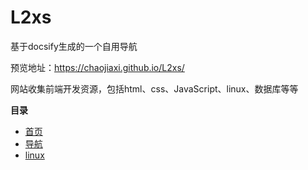 <!--
 * @Author: llxs
 * @Date: 2022-02-22 09:38:40
 * @LastEditors: llxs
 * @LastEditTime: 2022-02-22 09:39:26
 * @Description: 
 * @custom_string_llxs_copyright: Copyright by llxs, All Rights Reserved. 
-->
# L2xs
基于docsify生成的一个自用导航

预览地址：https://chaojiaxi.github.io/L2xs/

网站收集前端开发资源，包括html、css、JavaScript、linux、数据库等等

**目录**

- [首页](https://github.com/chaojiaxi/L2xs/tree/master/docs)
- [导航](https://github.com/chaojiaxi/L2xs/tree/master/docs/nav-coding)
- [linux](https://github.com/chaojiaxi/L2xs/tree/master/docs/blog/Linux)